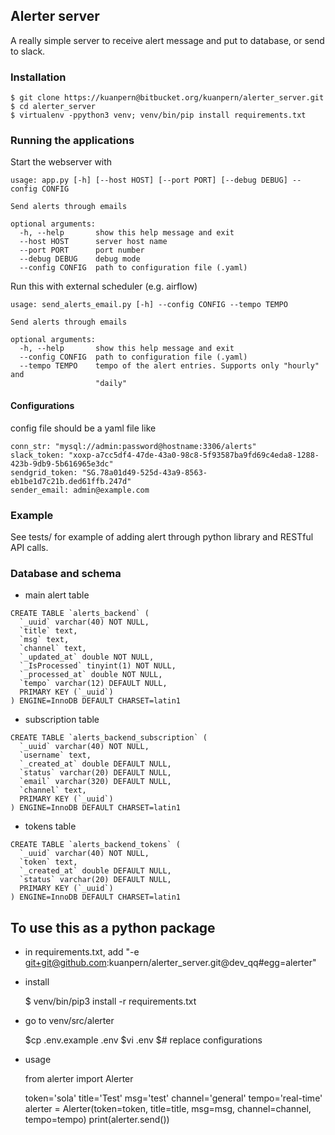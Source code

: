 ## Alerter server
A really simple server to receive alert message and put to database, or send to slack.

### Installation
```
$ git clone https://kuanpern@bitbucket.org/kuanpern/alerter_server.git
$ cd alerter_server
$ virtualenv -ppython3 venv; venv/bin/pip install requirements.txt
```

### Running the applications
Start the webserver with
```
usage: app.py [-h] [--host HOST] [--port PORT] [--debug DEBUG] --config CONFIG

Send alerts through emails

optional arguments:
  -h, --help       show this help message and exit
  --host HOST      server host name
  --port PORT      port number
  --debug DEBUG    debug mode
  --config CONFIG  path to configuration file (.yaml)
```

Run this with external scheduler (e.g. airflow)
```
usage: send_alerts_email.py [-h] --config CONFIG --tempo TEMPO

Send alerts through emails

optional arguments:
  -h, --help       show this help message and exit
  --config CONFIG  path to configuration file (.yaml)
  --tempo TEMPO    tempo of the alert entries. Supports only "hourly" and
                   "daily"
```

#### Configurations
config file should be a yaml file like
```
conn_str: "mysql://admin:password@hostname:3306/alerts"
slack_token: "xoxp-a7cc5df4-47de-43a0-98c8-5f93587ba9fd69c4eda8-1288-423b-9db9-5b616965e3dc"
sendgrid_token: "SG.78a01d49-525d-43a9-8563-eb1be1d7c21b.ded61ffb.247d"
sender_email: admin@example.com
```

### Example
See tests/ for example of adding alert through python library and RESTful API calls.


### Database and schema

* main alert table
```
CREATE TABLE `alerts_backend` (
  `_uuid` varchar(40) NOT NULL,
  `title` text,
  `msg` text,
  `channel` text,
  `_updated_at` double NOT NULL,
  `_IsProcessed` tinyint(1) NOT NULL,
  `_processed_at` double NOT NULL,
  `tempo` varchar(12) DEFAULT NULL,
  PRIMARY KEY (`_uuid`)
) ENGINE=InnoDB DEFAULT CHARSET=latin1
```

* subscription table
```
CREATE TABLE `alerts_backend_subscription` (
  `_uuid` varchar(40) NOT NULL,
  `username` text,
  `_created_at` double DEFAULT NULL,
  `status` varchar(20) DEFAULT NULL,
  `email` varchar(320) DEFAULT NULL,
  `channel` text,
  PRIMARY KEY (`_uuid`)
) ENGINE=InnoDB DEFAULT CHARSET=latin1
```

* tokens table
```
CREATE TABLE `alerts_backend_tokens` (
  `_uuid` varchar(40) NOT NULL,
  `token` text,
  `_created_at` double DEFAULT NULL,
  `status` varchar(20) DEFAULT NULL,
  PRIMARY KEY (`_uuid`)
) ENGINE=InnoDB DEFAULT CHARSET=latin1
```

## To use this as a python package
- in requirements.txt, add "-e git+git@github.com:kuanpern/alerter_server.git@dev_qq#egg=alerter"
- install

	$ venv/bin/pip3 install -r requirements.txt
	
- go to venv/src/alerter
	
	$cp .env.example .env
	$vi .env
	$# replace configurations
	
- usage
	
	from alerter import Alerter

	token='sola'
	title='Test'
	msg='test'
	channel='general'
	tempo='real-time'
	alerter = Alerter(token=token, title=title, msg=msg, channel=channel, tempo=tempo)
	print(alerter.send())